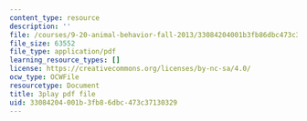 ```yaml
---
content_type: resource
description: ''
file: /courses/9-20-animal-behavior-fall-2013/33084204001b3fb86dbc473c37130329_472241.pdf
file_size: 63552
file_type: application/pdf
learning_resource_types: []
license: https://creativecommons.org/licenses/by-nc-sa/4.0/
ocw_type: OCWFile
resourcetype: Document
title: 3play pdf file
uid: 33084204-001b-3fb8-6dbc-473c37130329
---
```

